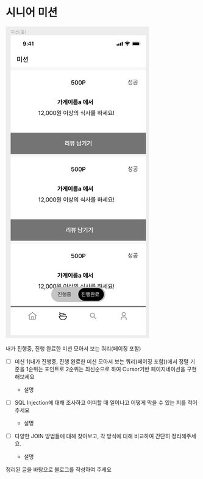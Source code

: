 # 시니어 미션

![내가 진행중, 진행 완료한 미션 모아서 보는 쿼리(페이징 포함)](Untitled.png)

내가 진행중, 진행 완료한 미션 모아서 보는 쿼리(페이징 포함)

- [ ]  미션 1(내가 진행중, 진행 완료한 미션 모아서 보는 쿼리(페이징 포함))에서 정렬 기준을 1순위는 포인트로 2순위는 최신순으로 하여 Cursor기반 페이지네이션을 구현해보세요
    - 설명

- [ ]  SQL Injection에 대해 조사하고 어떠할 때 일어나고 어떻게 막을 수 있는 지를 적어주세요
    - 설명

- [ ]  다양한 JOIN 방법들에 대해 찾아보고, 각 방식에 대해 비교하여 간단히 정리해주세요.
    - 설명

        

정리된 글을 바탕으로 블로그를 작성하여 주세요